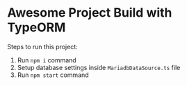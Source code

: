 # Awesome Project Build with TypeORM

Steps to run this project:

1. Run `npm i` command
2. Setup database settings inside `MariadbDataSource.ts` file
3. Run `npm start` command
